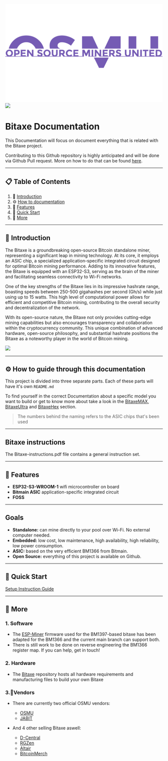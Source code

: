 ![Logo](/pictures/logo-no-background.svg)
[![](https://dcbadge.vercel.app/api/server/3E8ca2dkcC)](https://discord.gg/3E8ca2dkcC)

# Bitaxe Documentation

This Documentation will focus on document everything that is related with the Bitaxe project.

Contributing to this Github repository is highly anticipated and will be done via Github Pull request.
More on how to do that can be found [here](https://docs.github.com/de/pull-requests/collaborating-with-pull-requests/proposing-changes-to-your-work-with-pull-requests/creating-a-pull-request).

---

## 📋 <a name="table">Table of Contents</a>

1. 🤖 [Introduction](#introduction)
2. ⚙️ [How to documentation](#guide)
3. 🔋 [Features](#features)
4. 🤸 [Quick Start](#quick-start)
5. 🚀 [More](#more)

---

## <a name="introduction">🤖 Introduction

The Bitaxe is a groundbreaking open-source Bitcoin standalone miner, representing a significant leap in mining technology. At its core, it employs an ASIC chip, a specialized application-specific integrated circuit designed for optimal Bitcoin mining performance. Adding to its innovative features, the Bitaxe is equipped with an ESP32-S3, serving as the brain of the miner and facilitating seamless connectivity to Wi-Fi networks.

One of the key strengths of the Bitaxe lies in its impressive hashrate range, boasting speeds between 250-500 gigahashes per second (Gh/s) while just using up to 15 watts. This high level of computational power allows for efficient and competitive Bitcoin mining, contributing to the overall security and decentralization of the network.

With its open-source nature, the Bitaxe not only provides cutting-edge mining capabilities but also encourages transparency and collaboration within the cryptocurrency community. This unique combination of advanced hardware, open-source philosophy, and substantial hashrate positions the Bitaxe as a noteworthy player in the world of Bitcoin mining.

<a href="https://discord.com/invite/3E8ca2dkcC" target="_blank"><img src="https://github.com/sujatagunale/EasyRead/assets/151519281/618f4872-1e10-42da-8213-1d69e486d02e" /></a>

---

## <a name="guide">⚙️ How to guide through this documentation

This project is divided into three separate parts.
Each of these parts will have it's own `README.md`

To find yourself in the correct Documentation about a specific model you want to build or get to know more about take a look in the [BitaxeMAX](/BitaxeMAX/), [BitaxeUltra](/BitaxeUltra/) and [BitaxeHex](/BitaxeHEX/) section.

> The numbers behind the naming refers to the ASIC chips that's been used

---

## Bitaxe instructions

The Bitaxe-instructions.pdf file contains a general instruction set.

---

## <a name="features">🔋 Features

- <b>ESP32-S3-WROOM-1</b> wifi microcontroller on board
- <b>Bitmain ASIC</b> application-specific integrated circuit
- <b>FOSS</b>

---

## <a name="goals"> Goals

- <b>Standalone:</b> can mine directly to your pool over Wi-Fi. No external computer needed.
- <b>Embedded:</b> low cost, low maintenance, high availability, high reliability, low power consumption.
- <b>ASIC:</b> based on the very efficient BM1366 from Bitmain.
- <b>Open Source:</b> everything of this project is available on Github.

---

## <a name="quick-start">🤸 Quick Start

[Setup Instruction Guide](/Bitaxe-Instructions.pdf)

---

## <a name="more">🚀 More

### 1. Software

- The [ESP-Miner](https://github.com/skot/ESP-Miner) firmware used for the BM1397-based bitaxe has been adapted for the BM1366 and the current main branch can support both.
- There is still work to be done on reverse engineering the BM1366 register map. If you can help, get in touch!

### 2. Hardware

- The [Bitaxe](https://github.com/skot/bitaxe) repository hosts all hardware requirements and manufacturing files to build your own Bitaxe

### 3.💸Vendors

- There are currently two official OSMU vendors:

  - [OSMU](https://opensourceminer.com)
  - [JABIT](https://www.jabitaxe.com)

- And 4 other selling Bitaxe aswell:
  - [D-Central](https://d-central.tech)
  - [RGZen](https://www.rgzen.com/index.php)
  - [Altair](https://altairtech.io/product/bitaxe/)
  - [BitcoinMerch](https://bitcoinmerch.com/de/products/bitcoin-merch%C2%AE-bitaxe-1366-solo-bitcoin-miner-up-to-500gh-s)
